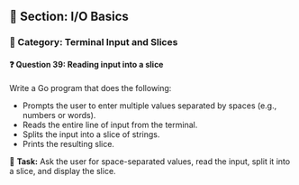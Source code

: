 ## 📘 Section: I/O Basics  
### 🔹 Category: Terminal Input and Slices  
#### ❓ Question 39: Reading input into a slice

Write a Go program that does the following:

- Prompts the user to enter multiple values separated by spaces (e.g., numbers or words).
- Reads the entire line of input from the terminal.
- Splits the input into a slice of strings.
- Prints the resulting slice.

🔧 **Task:** Ask the user for space-separated values, read the input, split it into a slice, and display the slice.
